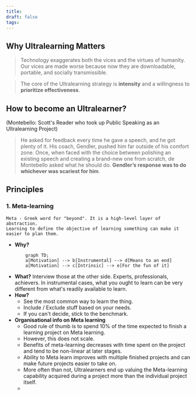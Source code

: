 ```yaml
---
title: 
draft: false
tags:
---
```

## Why Ultralearning Matters
> Technology exaggerates both the vices and the virtues of humanity. Our vices are made worse because now they are downloadable, portable, and socially transmissible. 

> The core of the Ultralearning strategy is **intensity** and a willingness to **prioritize effectiveness**. 

## How to become an Ultralearner?
(Montebello: Scott's Reader who took up Public Speaking as an Ultralearning Project)
> He asked for feedback every time he gave a speech, and he got plenty of it. His coach, Gendler, pushed him far outside of his comfort zone. Once, when faced with the choice between polishing an existing speech and creating a brand-new one from scratch, de Montebello asked what he should do. **Gendler’s response was to do whichever was scariest for him**.

## Principles
### 1. Meta-learning
	Meta - Greek word for "beyond". It is a high-level layer of abstraction. 
	Learning to define the objective of learning something can make it easier to plan them.  
- **Why?**
	```mermaid
		graph TD;
		a[Motivation] --> b[Instrumental] --> d[Means to an end]
		a[Motivation] --> c[Intrinsic] --> e[For the fun of it]
	```
- **What?**
	Interview those at the other side. Experts, professionals, achievers. In instrumental cases, what you ought to learn can be very different from what's readily available to learn. 
- **How?**
	- See the most common way to learn the thing. 
	- Include / Exclude stuff based on your needs.
	- If you can't decide, stick to the benchmark.
- **Organisational info on Meta learning**
	- Good rule of thumb is to spend 10% of the time expected to finish a learning project on Meta learning. 
	- However, this does not scale. 
	- Benefits of meta-learning decreases with time spent on the project and tend to be non-linear at later stages. 
	- Ability to Meta learn improves with multiple finished projects and can make future projects easier to take on. 
	- More often than not, Ultralearners end up valuing the Meta-learning capability acquired during a project more than the individual project itself.
	- 

